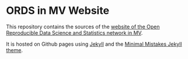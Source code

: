 # ORDS in MV Website

This repository contains the sources of the [website of the Open Reproducible Data Science and Statistics network in MV](https://ords-mv.github.io/).

It is hosted on Github pages using [Jekyll](https://jekyllrb.com/) and the [Minimal Mistakes Jekyll theme](https://github.com/mmistakes/minimal-mistakes).